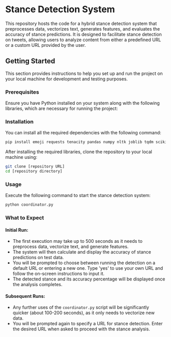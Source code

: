 # Stance Detection System

This repository hosts the code for a hybrid stance detection system that preprocesses data, vectorizes text, generates features, and evaluates the accuracy of stance predictions. It is designed to facilitate stance detection on tweets, allowing users to analyze content from either a predefined URL or a custom URL provided by the user.

## Getting Started

This section provides instructions to help you set up and run the project on your local machine for development and testing purposes.

### Prerequisites

Ensure you have Python installed on your system along with the following libraries, which are necessary for running the project:

### Installation

You can install all the required dependencies with the following command:

```bash
pip install emoji requests tenacity pandas numpy nltk joblib tqdm scikit-learn xgboost jmespath bs4 google
```

After installing the required libraries, clone the repository to your local machine using:

```bash
git clone [repository URL]
cd [repository directory]
```

### Usage

Execute the following command to start the stance detection system:

```bash
python coordinator.py
```

### What to Expect

#### Initial Run:
- The first execution may take up to 500 seconds as it needs to preprocess data, vectorize text, and generate features.
- The system will then calculate and display the accuracy of stance predictions on test data.
- You will be prompted to choose between running the detection on a default URL or entering a new one. Type 'yes' to use your own URL and follow the on-screen instructions to input it.
- The detected stance and its accuracy percentage will be displayed once the analysis completes.

#### Subsequent Runs:
- Any further uses of the `coordinator.py` script will be significantly quicker (about 100-200 seconds), as it only needs to vectorize new data.
- You will be prompted again to specify a URL for stance detection. Enter the desired URL when asked to proceed with the stance analysis.

